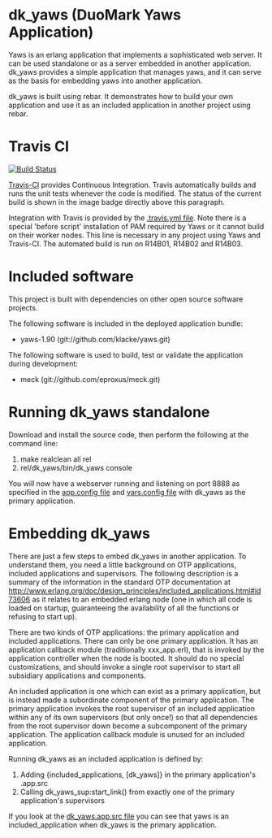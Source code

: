 dk_yaws (DuoMark Yaws Application)
==================================

Yaws is an erlang application that implements a sophisticated web server. It can be used standalone or as a server embedded in another application. dk_yaws provides a simple application that manages yaws, and it can serve as the basis for embedding yaws into another application.

dk_yaws is built using rebar. It demonstrates how to build your own application and use it as an included application in another project using rebar.

Travis CI
=========

[![Build Status](http://travis-ci.org/duomark/dk_yaws.png)](http://travis-ci.org/duomark/dk_yaws])

[Travis-CI](http://about.travis-ci.org/) provides Continuous Integration. Travis automatically builds and runs the unit tests whenever the code is modified. The status of the current build is shown in the image badge directly above this paragraph.

Integration with Travis is provided by the [.travis.yml file](https://raw.github.com/duomark/dk_yaws/master/.travis.yml). Note there is a special 'before script' installation of PAM required by Yaws or it cannot build on their worker nodes. This line is necessary in any project using Yaws and Travis-CI. The automated build is run on R14B01, R14B02 and R14B03.

Included software
=================

This project is built with dependencies on other open source software projects.

The following software is included in the deployed application bundle:

  * yaws-1.90 (git://github.com/klacke/yaws.git)

The following software is used to build, test or validate the application during development:

  * meck (git://github.com/eproxus/meck.git)

Running dk_yaws standalone
==========================

Download and install the source code, then perform the following at the command line:

  1. make realclean all rel
  1. rel/dk_yaws/bin/dk_yaws console

You will now have a webserver running and listening on port 8888 as specified in the [app.config file](https://raw.github.com/duomark/dk_yaws/master/rel/files/app.config) and [vars.config file](https://raw.github.com/duomark/dk_yaws/master/rel/files/vars.config) with dk_yaws as the primary application.

Embedding dk_yaws
=================

There are just a few steps to embed dk_yaws in another application. To understand them, you need a little background on OTP applications, included applications and supervisors. The following description is a summary of the information in the standard OTP documentation at http://www.erlang.org/doc/design_principles/included_applications.html#id73606 as it relates to an embedded erlang node (one in which all code is loaded on startup, guaranteeing the availability of all the functions or refusing to start up).

There are two kinds of OTP applications: the primary application and included applications. There can only be one primary application. It has an application callback module (traditionally xxx_app.erl), that is invoked by the application controller when the node is booted. It should do no special customizations, and should invoke a single root supervisor to start all subsidiary applications and components.

An included application is one which can exist as a primary application, but is instead made a subordinate component of the primary application. The primary application invokes the root supervisor of an included application within any of its own supervisors (but only once!) so that all dependencies from the root supervisor down become a subcomponent of the primary application. The application callback module is unused for an included application.

Running dk_yaws as an included application is defined by:

  1. Adding {included_applications, [dk_yaws]} in the primary application's .app.src
  1. Calling dk_yaws_sup:start_link() from exactly one of the primary application's supervisors

If you look at the [dk_yaws.app.src file](https://raw.github.com/duomark/dk_yaws/master/src/dk_yaws.app.src) you can see that yaws is an included_application when dk_yaws is the primary application.

